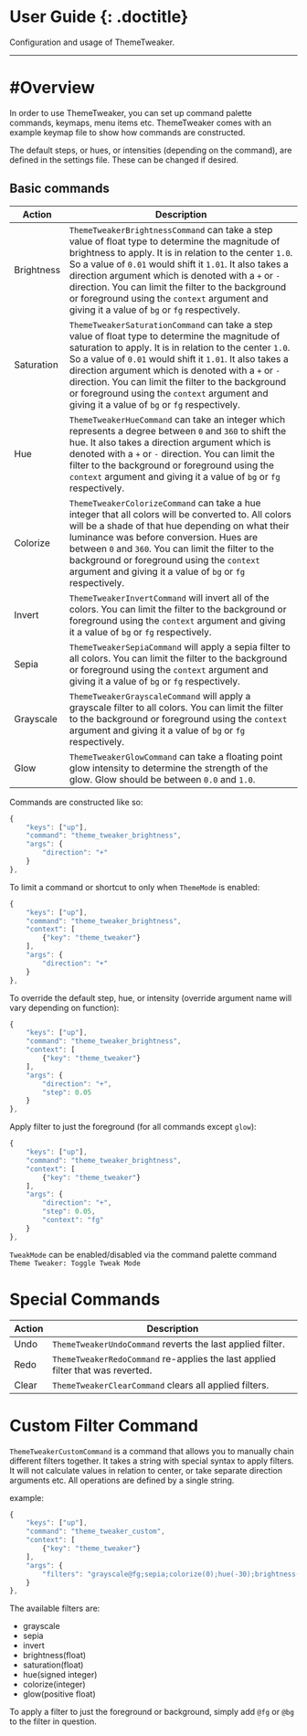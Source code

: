 # User Guide {: .doctitle}
Configuration and usage of ThemeTweaker.

---

# #Overview
In order to use ThemeTweaker, you can set up command palette commands, keymaps, menu items etc.  ThemeTweaker comes with an example keymap file to show how commands are constructed.

The default steps, or hues, or intensities (depending on the command), are defined in the settings file.  These can be changed if desired.

## Basic commands

| Action | Description |
|--------|-------------|
| Brightness | `ThemeTweakerBrightnessCommand` can take a step value of float type to determine the magnitude of brightness to apply.  It is in relation to the center `1.0`.  So a value of `0.01` would shift it `1.01`. It also takes a direction argument which is denoted with a `+` or `-` direction. You can limit the filter to the background or foreground using the `context` argument and giving it a value of `bg` or `fg` respectively. |
| Saturation | `ThemeTweakerSaturationCommand` can take a step value of float type to determine the magnitude of saturation to apply.  It is in relation to the center `1.0`.  So a value of `0.01` would shift it `1.01`. It also takes a direction argument which is denoted with a `+` or `-` direction.  You can limit the filter to the background or foreground using the `context` argument and giving it a value of `bg` or `fg` respectively. |
| Hue | `ThemeTweakerHueCommand` can take an integer which represents a degree between `0` and `360` to shift the hue.  It also takes a direction argument which is denoted with a `+` or `-` direction.  You can limit the filter to the background or foreground using the `context` argument and giving it a value of `bg` or `fg` respectively. |
| Colorize | `ThemeTweakerColorizeCommand` can take a hue integer that all colors will be converted to.  All colors will be a shade of that hue depending on what their luminance was before conversion. Hues are between `0` and `360`.  You can limit the filter to the background or foreground using the `context` argument and giving it a value of `bg` or `fg` respectively. |
| Invert | `ThemeTweakerInvertCommand` will invert all of the colors.  You can limit the filter to the background or foreground using the `context` argument and giving it a value of `bg` or `fg` respectively. |
| Sepia | `ThemeTweakerSepiaCommand` will apply a sepia filter to all colors.  You can limit the filter to the background or foreground using the `context` argument and giving it a value of `bg` or `fg` respectively. |
| Grayscale | `ThemeTweakerGrayscaleCommand` will apply a grayscale filter to all colors.  You can limit the filter to the background or foreground using the `context` argument and giving it a value of `bg` or `fg` respectively.
| Glow | `ThemeTweakerGlowCommand` can take a floating point glow intensity to determine the strength of the glow.  Glow should be between `0.0` and `1.0`. |

Commands are constructed like so:
```javascript
{
    "keys": ["up"],
    "command": "theme_tweaker_brightness",
    "args": {
        "direction": "+"
    }
},
```

To limit a command or shortcut to only when `ThemeMode` is enabled:
```javascript
{
    "keys": ["up"],
    "command": "theme_tweaker_brightness",
    "context": [
        {"key": "theme_tweaker"}
    ],
    "args": {
        "direction": "+"
    }
},
```

To override the default step, hue, or intensity (override argument name will vary depending on function):
```javascript
{
    "keys": ["up"],
    "command": "theme_tweaker_brightness",
    "context": [
        {"key": "theme_tweaker"}
    ],
    "args": {
        "direction": "+",
        "step": 0.05
    }
},
```

Apply filter to just the foreground (for all commands except `glow`):
```javascript
{
    "keys": ["up"],
    "command": "theme_tweaker_brightness",
    "context": [
        {"key": "theme_tweaker"}
    ],
    "args": {
        "direction": "+",
        "step": 0.05,
        "context": "fg"
    }
},
```

`TweakMode` can be enabled/disabled via the command palette command `Theme Tweaker: Toggle Tweak Mode`

# Special Commands
| Action | Description |
|--------|-------------|
| Undo | `ThemeTweakerUndoCommand` reverts the last applied filter. |
| Redo | `ThemeTweakerRedoCommand` re-applies the last applied filter that was reverted. |
| Clear | `ThemeTweakerClearCommand` clears all applied filters. |

# Custom Filter Command

`ThemeTweakerCustomCommand` is a command that allows you to manually chain different filters together.  It takes a string with special syntax to apply filters.  It will not calculate values in relation to center, or take separate direction arguments etc.  All operations are defined by a single string.

example:
```javascript
{
    "keys": ["up"],
    "command": "theme_tweaker_custom",
    "context": [
        {"key": "theme_tweaker"}
    ],
    "args": {
        "filters": "grayscale@fg;sepia;colorize(0);hue(-30);brightness(1.050000)@bg;saturation(0.900000);brightness(0.950000)"
    }
},
```

The available filters are:
- grayscale
- sepia
- invert
- brightness(float)
- saturation(float)
- hue(signed integer)
- colorize(integer)
- glow(positive float)

To apply a filter to just the foreground or background, simply add `@fg` or `@bg` to the filter in question.
